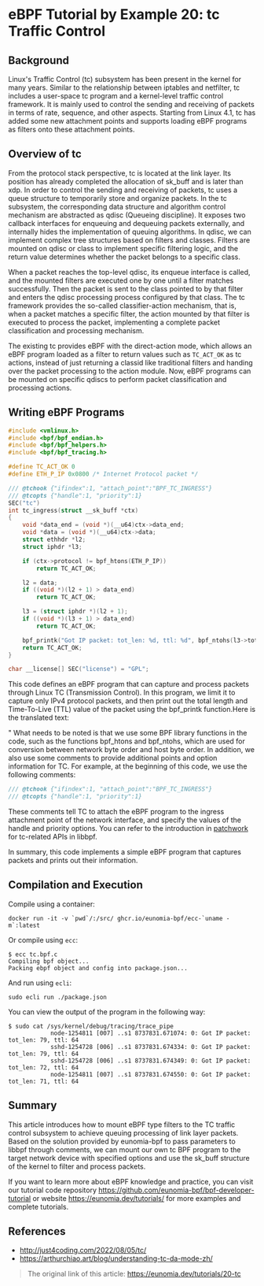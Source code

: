 # eBPF Tutorial by Example 20: tc Traffic Control

## Background

Linux's Traffic Control (tc) subsystem has been present in the kernel for many years. Similar to the relationship between iptables and netfilter, tc includes a user-space tc program and a kernel-level traffic control framework. It is mainly used to control the sending and receiving of packets in terms of rate, sequence, and other aspects. Starting from Linux 4.1, tc has added some new attachment points and supports loading eBPF programs as filters onto these attachment points.

## Overview of tc

From the protocol stack perspective, tc is located at the link layer. Its position has already completed the allocation of sk_buff and is later than xdp. In order to control the sending and receiving of packets, tc uses a queue structure to temporarily store and organize packets. In the tc subsystem, the corresponding data structure and algorithm control mechanism are abstracted as qdisc (Queueing discipline). It exposes two callback interfaces for enqueuing and dequeuing packets externally, and internally hides the implementation of queuing algorithms. In qdisc, we can implement complex tree structures based on filters and classes. Filters are mounted on qdisc or class to implement specific filtering logic, and the return value determines whether the packet belongs to a specific class.

When a packet reaches the top-level qdisc, its enqueue interface is called, and the mounted filters are executed one by one until a filter matches successfully. Then the packet is sent to the class pointed to by that filter and enters the qdisc processing process configured by that class. The tc framework provides the so-called classifier-action mechanism, that is, when a packet matches a specific filter, the action mounted by that filter is executed to process the packet, implementing a complete packet classification and processing mechanism.

The existing tc provides eBPF with the direct-action mode, which allows an eBPF program loaded as a filter to return values such as `TC_ACT_OK` as tc actions, instead of just returning a classid like traditional filters and handing over the packet processing to the action module. Now, eBPF programs can be mounted on specific qdiscs to perform packet classification and processing actions.

## Writing eBPF Programs

```c
#include <vmlinux.h>
#include <bpf/bpf_endian.h>
#include <bpf/bpf_helpers.h>
#include <bpf/bpf_tracing.h>

#define TC_ACT_OK 0
#define ETH_P_IP 0x0800 /* Internet Protocol packet */

/// @tchook {"ifindex":1, "attach_point":"BPF_TC_INGRESS"}
/// @tcopts {"handle":1, "priority":1}
SEC("tc")
int tc_ingress(struct __sk_buff *ctx)
{
    void *data_end = (void *)(__u64)ctx->data_end;
    void *data = (void *)(__u64)ctx->data;
    struct ethhdr *l2;
    struct iphdr *l3;

    if (ctx->protocol != bpf_htons(ETH_P_IP))
        return TC_ACT_OK;

    l2 = data;
    if ((void *)(l2 + 1) > data_end)
        return TC_ACT_OK;

    l3 = (struct iphdr *)(l2 + 1);
    if ((void *)(l3 + 1) > data_end)
        return TC_ACT_OK;

    bpf_printk("Got IP packet: tot_len: %d, ttl: %d", bpf_ntohs(l3->tot_len), l3->ttl);
    return TC_ACT_OK;
}

char __license[] SEC("license") = "GPL";
```

This code defines an eBPF program that can capture and process packets through Linux TC (Transmission Control). In this program, we limit it to capture only IPv4 protocol packets, and then print out the total length and Time-To-Live (TTL) value of the packet using the bpf_printk function.Here is the translated text:

"
What needs to be noted is that we use some BPF library functions in the code, such as the functions bpf_htons and bpf_ntohs, which are used for conversion between network byte order and host byte order. In addition, we also use some comments to provide additional points and option information for TC. For example, at the beginning of this code, we use the following comments:

```c
/// @tchook {"ifindex":1, "attach_point":"BPF_TC_INGRESS"}
/// @tcopts {"handle":1, "priority":1}
```

These comments tell TC to attach the eBPF program to the ingress attachment point of the network interface, and specify the values of the handle and priority options. You can refer to the introduction in [patchwork](https://patchwork.kernel.org/project/netdevbpf/patch/20210512103451.989420-3-memxor@gmail.com/) for tc-related APIs in libbpf.

In summary, this code implements a simple eBPF program that captures packets and prints out their information.

## Compilation and Execution

Compile using a container:

```console
docker run -it -v `pwd`/:/src/ ghcr.io/eunomia-bpf/ecc-`uname -m`:latest
```

Or compile using `ecc`:

```console
$ ecc tc.bpf.c
Compiling bpf object...
Packing ebpf object and config into package.json...
```

And run using `ecli`:

```shell
sudo ecli run ./package.json
```

You can view the output of the program in the following way:

```console
$ sudo cat /sys/kernel/debug/tracing/trace_pipe
            node-1254811 [007] ..s1 8737831.671074: 0: Got IP packet: tot_len: 79, ttl: 64
            sshd-1254728 [006] ..s1 8737831.674334: 0: Got IP packet: tot_len: 79, ttl: 64
            sshd-1254728 [006] ..s1 8737831.674349: 0: Got IP packet: tot_len: 72, ttl: 64
            node-1254811 [007] ..s1 8737831.674550: 0: Got IP packet: tot_len: 71, ttl: 64
```

## Summary

This article introduces how to mount eBPF type filters to the TC traffic control subsystem to achieve queuing processing of link layer packets. Based on the solution provided by eunomia-bpf to pass parameters to libbpf through comments, we can mount our own tc BPF program to the target network device with specified options and use the sk_buff structure of the kernel to filter and process packets.

If you want to learn more about eBPF knowledge and practice, you can visit our tutorial code repository <https://github.com/eunomia-bpf/bpf-developer-tutorial> or website <https://eunomia.dev/tutorials/> for more examples and complete tutorials.

## References

+ <http://just4coding.com/2022/08/05/tc/>
+ <https://arthurchiao.art/blog/understanding-tc-da-mode-zh/>

> The original link of this article: <https://eunomia.dev/tutorials/20-tc>
